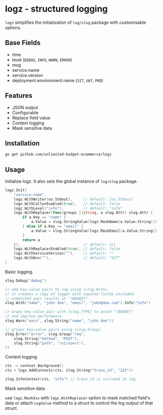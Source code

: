 # logz - structured logging

`logz` simplifies the initialization of `log/slog` package with customisable options.

## Base Fields

- time
- level (`DEBUG`, `INFO`, `WARN`, `ERROR`)
- msg
- service.name
- service.version
- deployment.environment.name (`SIT`, `UAT`, `PRD`)

## Features

- JSON output
- Configurable
- Replace field value
- Context logging
- Mask sensitive data

## Installation

```sh
go get github.com/unlimited-budget-ecommerce/logz
```

## Usage

Initialize logz. It also sets the global instance of `log/slog` package.

```go
logz.Init(
    "service-name",
    logz.WithWriter(os.Stdout),     // default: [os.Stdout]
    logz.WithCallerEnabled(true),   // default: false
    logz.WithLevel("info"),         // default: "info"
    logz.WithReplacer(func(groups []string, a slog.Attr) slog.Attr {
        if a.Key == "name" {
            a.Value = slog.StringValue(logz.MaskName(a.Value.String()))
        } else if a.Key == "email" {
            a.Value = slog.StringValue(logz.MaskEmail(a.Value.String()))
        }
        return a
    }),                             // default: nil
    logz.WithReplacerEnabled(true), // default: false
    logz.WithServiceVersion(""),    // default: ""
    logz.WithEnv(""),               // default: "SIT"
)
```

Basic logging.

```go
slog.Debug("debug")

// add key-value pairs to log using [slog.With].
// it creates a copy of logger with inputed fields included.
// unmatched pair results in "!BADKEY".
slog.With("name", "john doe", "email", "john@doe.com").Info("info")

// wraps key-value pair with [slog.TYPE] to avoid "!BADKEY"
// and improve performance.
slog.Warn("warn", slog.String("name", "john doe"))

// groups key-value pairs using [slog.Group].
slog.Error("error", slog.Group("req",
    slog.String("method", "POST"),
    slog.String("path", "/v1/users"),
))
```

Context logging.

```go
ctx := context.Background()
ctx = logz.AddContexts(ctx, slog.String("trace_id", "123"))

slog.InfoContext(ctx, "info") // trace_id is included in log.
```

Mask sensitive data.

use `logz.MaskXxx` with `logz.WithReplacer` option to mask matched field's data or attach `LogValue` method to a struct to control the log output of that struct.
